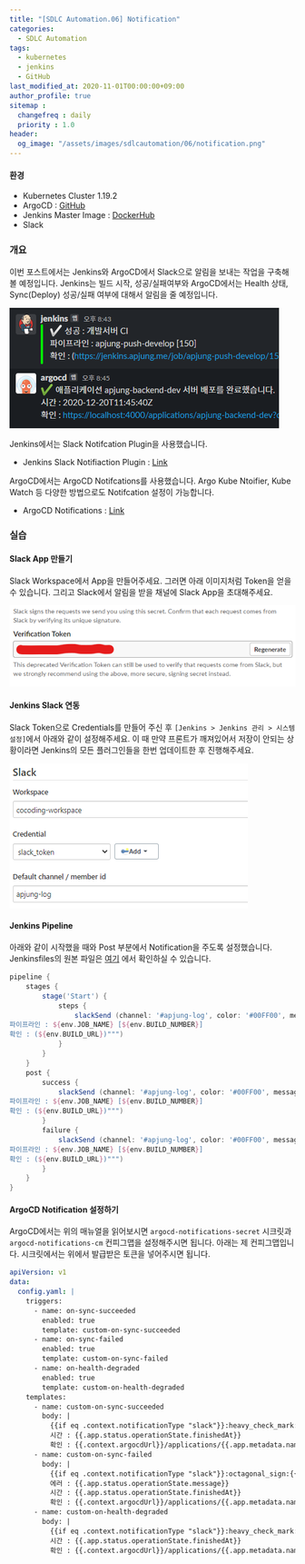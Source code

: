 ```yaml
---
title: "[SDLC Automation.06] Notification"
categories: 
  - SDLC Automation
tags:
  - kubernetes
  - jenkins
  - GitHub
last_modified_at: 2020-11-01T00:00:00+09:00
author_profile: true
sitemap :
  changefreq : daily
  priority : 1.0
header:
  og_image: "/assets/images/sdlcautomation/06/notification.png"
---
```

#### 환경
- Kubernetes Cluster 1.19.2
- ArgoCD : [GitHub](https://github.com/cocoding-ss/apjung-gitops/blob/master/onprem/infra/argocd/install.yaml)
- Jenkins Master Image : [DockerHub](https://hub.docker.com/r/jenkins/jenkins)
- Slack

### 개요
이번 포스트에서는 Jenkins와 ArgoCD에서 Slack으로 알림을 보내는 작업을 구축해볼 예정입니다. Jenkins는 빌드 시작, 성공/실패여부와 ArgoCD에서는 Health 상태, Sync(Deploy) 성공/실패 여부에 대해서 알림을 줄 예정입니다.

![](/assets/images/sdlcautomation/06/notification.png)

Jenkins에서는 Slack Notifcation Plugin을 사용했습니다.
- Jenkins Slack Notifiaction Plugin : [Link](https://plugins.jenkins.io/slack/)

ArgoCD에서는 ArgoCD Notifcations를 사용했습니다. Argo Kube Ntoifier, Kube Watch 등 다양한 방법으로도 Notifcation 설정이 가능합니다.
- ArgoCD Notifications : [Link](https://argoproj-labs.github.io/argocd-notifications/)

### 실습
#### Slack App 만들기
Slack Workspace에서 App을 만들어주세요. 그러면 아래 이미지처럼 Token을 얻을 수 있습니다. 그리고 Slack에서 알림을 받을 채널에 Slack App을 초대해주세요.

![](/assets/images/sdlcautomation/06/slack-token.png)

#### Jenkins Slack 연동
Slack Token으로 Credentials를 만들어 주신 후 `[Jenkins > Jenkins 관리 > 시스템 설정]`에서 아래와 같이 설정해주세요. 이 때 만약 프론트가 깨져있어서 저장이 안되는 상황이라면 Jenkins의 모든 플러그인들을 한번 업데이트한 후 진행해주세요.

![](/assets/images/sdlcautomation/06/jenkins-config.png)

#### Jenkins Pipeline
아래와 같이 시작했을 때와 Post 부분에서 Notification을 주도록 설정했습니다. Jenkinsfiles의 원본 파일은 [여기](https://github.com/cocoding-ss/apjung-gitops/blob/master/onprem/infra/jenkins/jenkinsfiles/apjung-backend-dev-build) 에서 확인하실 수 있습니다.

```groovy
pipeline {
    stages {
        stage('Start') {
            steps {
                slackSend (channel: '#apjung-log', color: '#00FF00', message: """개발서버 CI 시작
파이프라인 : ${env.JOB_NAME} [${env.BUILD_NUMBER}]
확인 : (${env.BUILD_URL})""")
            }
        }
    }
    post {
        success {
            slackSend (channel: '#apjung-log', color: '#00FF00', message: """:white_check_mark: 성공 : 개발서버 CI
파이프라인 : ${env.JOB_NAME} [${env.BUILD_NUMBER}]
확인 : (${env.BUILD_URL})""")
        }
        failure {
            slackSend (channel: '#apjung-log', color: '#00FF00', message: """:octagonal_sign: 실패 : 개발서버 CI
파이프라인 : ${env.JOB_NAME} [${env.BUILD_NUMBER}]
확인 : (${env.BUILD_URL})""")
        }
    }
}
```

#### ArgoCD Notification 설정하기
ArgoCD에서는 위의 매뉴얼을 읽어보시면 `argocd-notifications-secret` 시크릿과 `argocd-notifications-cm` 컨피그맵을 설정해주시면 됩니다. 아래는 제 컨피그맵입니다. 시크릿에서는 위에서 발급받은 토큰을 넣어주시면 됩니다.

```yaml
apiVersion: v1
data:
  config.yaml: |
    triggers:
      - name: on-sync-succeeded
        enabled: true
        template: custom-on-sync-succeeded
      - name: on-sync-failed
        enabled: true
        template: custom-on-sync-failed
      - name: on-health-degraded
        enabled: true
        template: custom-on-health-degraded
    templates:
      - name: custom-on-sync-succeeded
        body: |
          {{if eq .context.notificationType "slack"}}:heavy_check_mark:{{end}} 애플리케이션 {{.app.metadata.name}} 서버 배포를 완료했습니다.
          시간 : {{.app.status.operationState.finishedAt}}
          확인 : {{.context.argocdUrl}}/applications/{{.app.metadata.name}}?operation=true
      - name: custom-on-sync-failed
        body: |
          {{if eq .context.notificationType "slack"}}:octagonal_sign:{{end}} 애플리케이션 {{.app.metadata.name}} 서버 배포를 실패했습니다.
          에러 : {{.app.status.operationState.message}}
          시간 : {{.app.status.operationState.finishedAt}}
          확인 : {{.context.argocdUrl}}/applications/{{.app.metadata.name}}?operation=true
      - name: custom-on-health-degraded
        body: |
          {{if eq .context.notificationType "slack"}}:heavy_check_mark:{{end}} 애플리케이션 {{.app.metadata.name}} 서버가 비정상적입니다.
          시간 : {{.app.status.operationState.finishedAt}}
          확인 : {{.context.argocdUrl}}/applications/{{.app.metadata.name}}?operation=true
```